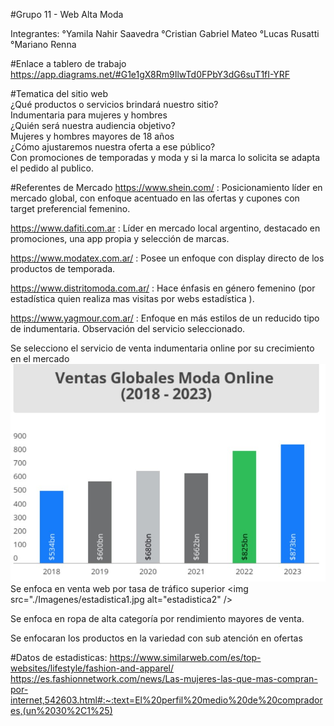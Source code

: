#Grupo 11 - Web Alta Moda

Integrantes:
°Yamila Nahir Saavedra
°Cristian Gabriel Mateo
°Lucas Rusatti
°Mariano Renna

#Enlace a tablero de trabajo 
https://app.diagrams.net/#G1e1gX8Rm9IlwTd0FPbY3dG6suT1fI-YRF


#Tematica del sitio web <br>
¿Qué productos o servicios brindará nuestro sitio?<br>
Indumentaria para mujeres y hombres<br>
¿Quién será nuestra audiencia objetivo?<br>
Mujeres y hombres mayores de 18 años<br>
¿Cómo ajustaremos nuestra oferta a ese público?<br>
Con promociones de temporadas y moda y si la marca lo solicita se adapta el pedido al publico.<br>

#Referentes de Mercado
https://www.shein.com/ : Posicionamiento líder en mercado global, con enfoque acentuado en las ofertas y cupones con target preferencial femenino.

https://www.dafiti.com.ar :  Líder en mercado local argentino, destacado en promociones, una app propia y selección de marcas.

https://www.modatex.com.ar/ : Posee un enfoque con display directo de los productos de temporada.

https://www.distritomoda.com.ar/  : Hace énfasis en género femenino (por estadística quien realiza mas visitas por webs estadística ).

https://www.yagmour.com.ar/ : Enfoque en más estilos de un reducido tipo de indumentaria.
Observación del servicio seleccionado.

Se selecciono el servicio de venta indumentaria online por su crecimiento en el mercado
![Getting Started](./Imagenes/estadistica1.jpg) 
Se enfoca en venta web por tasa de tráfico superior
<img src="./Imagenes/estadistica1.jpg alt="estadistica2" />

Se enfoca en ropa de alta categoría por rendimiento mayores de venta.
 

Se enfocaran los productos en la variedad con sub atención en ofertas
 

#Datos de estadisticas:
https://www.similarweb.com/es/top-websites/lifestyle/fashion-and-apparel/
https://es.fashionnetwork.com/news/Las-mujeres-las-que-mas-compran-por-internet,542603.html#:~:text=El%20perfil%20medio%20de%20compradores,(un%2030%2C1%25) 



